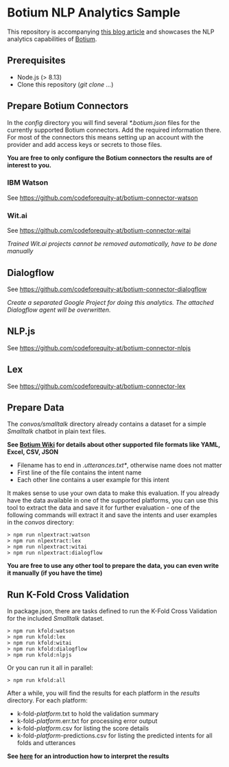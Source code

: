 # Botium NLP Analytics Sample

This repository is accompanying [this blog article](https://chatbotslife.com/tutorial-benchmark-your-chatbot-on-watson-dialogflow-wit-ai-and-more-92885b4fbd48) and showcases the NLP analytics capabilities of [Botium](https://www.botium.at).

## Prerequisites

* Node.js (> 8.13)
* Clone this repository (_git clone ..._)

## Prepare Botium Connectors

In the _config_ directory you will find several _*.botium.json_ files for the currently supported Botium connectors. Add the required information there. For most of the connectors this means setting up an account with the provider and add access keys or secrets to those files.

**You are free to only configure the Botium connectors the results are of interest to you.**

### IBM Watson
See https://github.com/codeforequity-at/botium-connector-watson

### Wit.ai
See https://github.com/codeforequity-at/botium-connector-witai

_Trained Wit.ai projects cannot be removed automatically, have to be done manually_

## Dialogflow
See https://github.com/codeforequity-at/botium-connector-dialogflow

_Create a separated Google Project for doing this analytics. The attached Dialogflow agent will be overwritten._

## NLP.js
See https://github.com/codeforequity-at/botium-connector-nlpjs

## Lex
See https://github.com/codeforequity-at/botium-connector-lex

## Prepare Data

The _convos/smalltalk_ directory already contains a dataset for a simple _Smalltalk_ chatbot in plain text files.

**See [Botium Wiki](https://botium.atlassian.net/wiki/spaces/BOTIUM/pages/491664/Botium+Scripting+-+BotiumScript) for details about other supported file formats like YAML, Excel, CSV, JSON**

* Filename has to end in _.utterances.txt*_, otherwise name does not matter
* First line of the file contains the intent name
* Each other line contains a user example for this intent

It makes sense to use your own data to make this evaluation. If you already have the data available in one of the supported platforms, you can use this tool to extract the data and save it for further evaluation - one of the following commands will extract it and save the intents and user examples in the _convos_ directory:

    > npm run nlpextract:watson
    > npm run nlpextract:lex
    > npm run nlpextract:witai
    > npm run nlpextract:dialogflow

**You are free to use any other tool to prepare the data, you can even write it manually (if you have the time)**

## Run K-Fold Cross Validation

In package.json, there are tasks defined to run the K-Fold Cross Validation for the included _Smalltalk_ dataset.

    > npm run kfold:watson
    > npm run kfold:lex
    > npm run kfold:witai
    > npm run kfold:dialogflow
    > npm run kfold:nlpjs

Or you can run it all in parallel:

    > npm run kfold:all

After a while, you will find the results for each platform in the _results_ directory. For each platform:

* k-fold-_platform_.txt to hold the validation summary
* k-fold-_platform_.err.txt for processing error output
* k-fold-_platform_.csv for listing the score details
* k-fold-_platform_-predictions.csv for listing the predicted intents for all folds and utterances

**See [here](https://medium.com/analytics-vidhya/quality-metrics-for-nlu-chatbot-training-data-part-1-confusion-matrix-91ac71b90270) for an introduction how to interpret the results**
